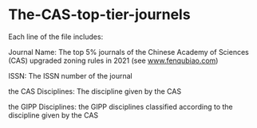 # The-CAS-top-tier-journels
Each line of the file includes:

Journal Name: The top 5% journals of the Chinese Academy of Sciences (CAS) upgraded zoning rules in 2021 (see www.fenqubiao.com)

ISSN: The ISSN number of the journal

the CAS Disciplines: The discipline given by the CAS

the GIPP Disciplines: the GIPP disciplines classified according to the discipline given by the CAS 
